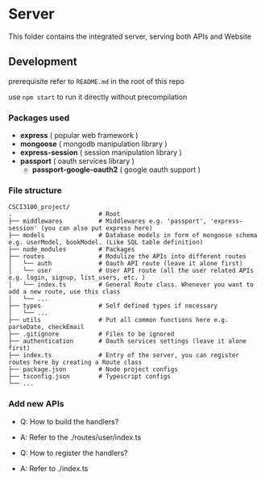 # Server

This folder contains the integrated server, serving both APIs and Website

## Development

prerequisite refer to `README.md` in the root of this repo

use `npm start` to run it directly without precompilation

### Packages used

- **express** ( popular web framework )
- **mongoose** ( mongodb manipulation library )
- **express-session** ( session manipulation library )
- **passport** ( oauth services library )
  - **passport-google-oauth2** ( google oauth support )

### File structure

```
CSCI3100_project/
.                        # Root
├── middlewares          # Middlewares e.g. 'passport', 'express-session' (you can also put express here)
├── models               # Database models in form of mongoose schema e.g. userModel, bookModel. (Like SQL table definition)
├── node_modules         # Packages
├── routes               # Modulize the APIs into different routes
│   └── auth             # Oauth API route (leave it alone first)
│   └── user             # User API route (all the user related APIs e.g. login, signup, list_users, etc. )
│   └── index.ts         # General Route class. Whenever you want to add a new route, use this class
│   └── ...
├── types                # Self defined types if necessary
│   └── ...
├── utils                # Put all common functions here e.g. parseDate, checkEmail
├── .gitignore           # Files to be ignored
├── authentication       # Oauth services settings (leave it alone first)
├── index.ts             # Entry of the server, you can register routes here by creating a Route class
├── package.json         # Node project configs
├── tsconfig.json        # Typescript configs
└── ...
```

### Add new APIs

- Q: How to build the handlers?
- A: Refer to the ./routes/user/index.ts

- Q: How to register the handlers?
- A: Refer to ./index.ts